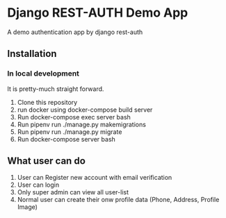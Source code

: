 # Django REST-AUTH Demo App
A demo authentication app by django rest-auth

## Installation

### In local development

It is pretty-much straight forward.

1. Clone this repository
2. run docker using docker-compose build server
3. Run docker-compose exec server bash
4. Run pipenv run ./manage.py makemigrations
5. Run pipenv run ./manage.py migrate
6. Run docker-compose server bash

## What user can do

1. User can Register new account with email verification
2. User can login 
3. Only super admin can view all user-list
4. Normal user can create their onw profile data (Phone, Address, Profile Image)